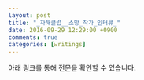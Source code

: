 ```yaml
---
layout: post
title: "_자해클럽__소망_작가_인터뷰_"
date: 2016-09-29 12:29:00 +0900
comments: true 
categories: [writings] 
---
```

아래 링크를 통해 전문을 확인할 수 있습니다.

